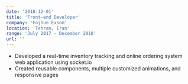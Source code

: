 ```yaml
---
date: '2018-12-01'
title: 'Front-end Developer'
company: 'Fojhun Exsom'
location: 'Tehran, Iran'
range: 'July 2017 - December 2018'
url: ''
---
```


- Developed a real-time inventory tracking and online ordering system web application using socket.io
- Created reusable components, multiple customized animations, and responsive pages
